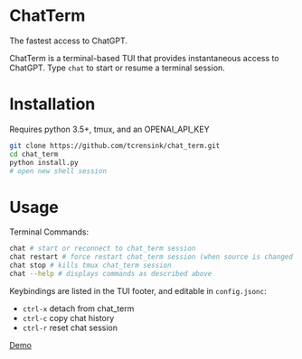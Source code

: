 # ChatTerm
The fastest access to ChatGPT.

ChatTerm is a terminal-based TUI that provides instantaneous access to ChatGPT. Type `chat` to start or resume a terminal session.

# Installation
Requires python 3.5+, tmux, and an OPENAI_API_KEY

```bash
git clone https://github.com/tcrensink/chat_term.git
cd chat_term
python install.py
# open new shell session
```

# Usage
Terminal Commands:
```bash
chat # start or reconnect to chat_term session
chat restart # force restart chat_term session (when source is changed or error occurs)
chat stop # kills tmux chat_term session
chat --help # displays commands as described above
```

Keybindings are listed in the TUI footer, and editable in `config.jsonc`:
- `ctrl-x` detach from chat_term
- `ctrl-c` copy chat history
- `ctrl-r` reset chat session

[Demo](https://user-images.githubusercontent.com/26497809/238851240-20f6f849-27f6-4e35-b6ef-e8ec761e63de.mov)
